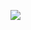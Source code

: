 <a href="../sculptures.html"><img src="http://firedpot.com/images/sculptures/20110517-kit66d33g988echdct58sb434a.jpg" /></a>
